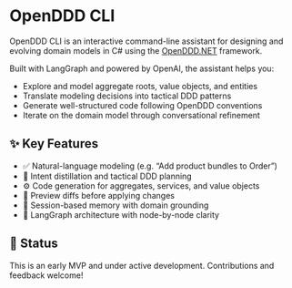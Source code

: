 # OpenDDD CLI

OpenDDD CLI is an interactive command-line assistant for designing and evolving domain models in C# using the [OpenDDD.NET](https://github.com/davidrunemalm/openddd.net) framework.

Built with LangGraph and powered by OpenAI, the assistant helps you:
- Explore and model aggregate roots, value objects, and entities
- Translate modeling decisions into tactical DDD patterns
- Generate well-structured code following OpenDDD conventions
- Iterate on the domain model through conversational refinement

## ✨ Key Features

- ✅ Natural-language modeling (e.g. “Add product bundles to Order”)
- 🧠 Intent distillation and tactical DDD planning
- ⚙️ Code generation for aggregates, services, and value objects
- 🧪 Preview diffs before applying changes
- 💾 Session-based memory with domain grounding
- 🔌 LangGraph architecture with node-by-node clarity

## 🚧 Status

This is an early MVP and under active development. Contributions and feedback welcome!
